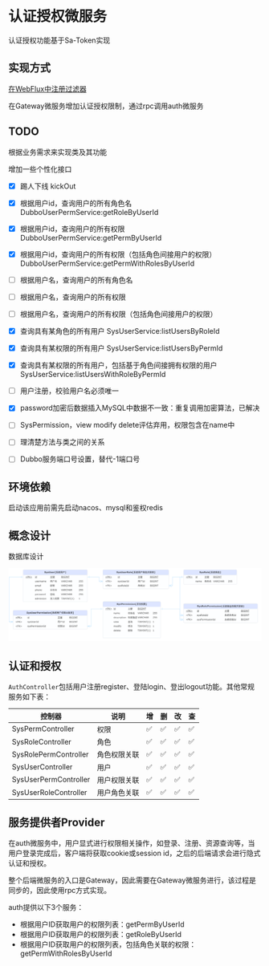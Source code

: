 # 认证授权微服务

认证授权功能基于Sa-Token实现

## 实现方式

[在WebFlux中注册过滤器](https://sa-token.cc/doc.html#/up/global-filter)

在Gateway微服务增加认证授权限制，通过rpc调用auth微服务

## TODO

根据业务需求来实现类及其功能

增加一些个性化接口


- [X]  踢人下线 kickOut
- [X]  根据用户id，查询用户的所有角色名DubboUserPermService:getRoleByUserId
- [X]  根据用户id，查询用户的所有权限 DubboUserPermService:getPermByUserId
- [X]  根据用户id，查询用户的所有权限（包括角色间接用户的权限）DubboUserPermService:getPermWithRolesByUserId
- [ ]  根据用户名，查询用户的所有角色名
- [ ]  根据用户名，查询用户的所有权限
- [ ]  根据用户名，查询用户的所有权限（包括角色间接用户的权限）
- [X]  查询具有某角色的所有用户 SysUserService:listUsersByRoleId
- [X]  查询具有某权限的所有用户 SysUserService:listUsersByPermId
- [X]  查询具有某权限的所有用户，包括基于角色间接拥有权限的用户 SysUserService:listUsersWithRoleByPermId
- [ ]  用户注册，校验用户名必须唯一
- [X]  password加密后数据插入MySQL中数据不一致：重复调用加密算法，已解决
- [ ]  SysPermission，view modify delete评估弃用，权限包含在name中
- [ ]  理清楚方法与类之间的关系
- [ ]  Dubbo服务端口号设置，替代-1端口号


## 环境依赖

启动该应用前需先启动nacos、mysql和鉴权redis

## 概念设计

数据库设计

![权限中心](/assets/magic-video-auth-arch[权限中心架构]-20241028100452.png)


## 认证和授权

`AuthController`包括用户注册register、登陆login、登出logout功能。其他常规服务如下表：


| 控制器                | 说明         | 增 | 删 | 改 | 查 |
| --------------------- | ------------ | -- | -- | -- | -- |
| SysPermController     | 权限         | ✅ | ✅ | ✅ | ✅ |
| SysRoleController     | 角色         | ✅ | ✅ | ✅ | ✅ |
| SysRolePermController | 角色权限关联 | ✅ | ✅ | ✅ | ✅ |
| SysUserController     | 用户         | ✅ | ✅ | ✅ | ✅ |
| SysUserPermController | 用户权限关联 | ✅ | ✅ | ✅ | ✅ |
| SysUserRoleController | 用户角色关联 | ✅ | ✅ | ✅ | ✅ |

## 服务提供者Provider

在auth微服务中，用户显式进行权限相关操作，如登录、注册、资源查询等，当用户登录完成后，客户端将获取cookie或session id，之后的后端请求会进行隐式认证和授权。

整个后端微服务的入口是Gateway，因此需要在Gateway微服务进行，该过程是同步的，因此使用rpc方式实现。

auth提供以下3个服务：

- 根据用户ID获取用户的权限列表：getPermByUserId
- 根据用户ID获取用户的权限列表：getRoleByUserId
- 根据用户ID获取用户的权限列表，包括角色关联的权限：getPermWithRolesByUserId
